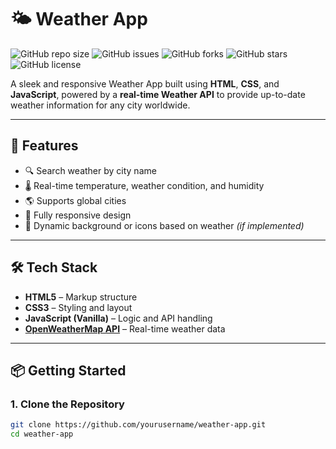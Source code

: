 # 🌤️ Weather App

![GitHub repo size](https://img.shields.io/github/repo-size/yourusername/weather-app)
![GitHub issues](https://img.shields.io/github/issues/yourusername/weather-app)
![GitHub forks](https://img.shields.io/github/forks/yourusername/weather-app)
![GitHub stars](https://img.shields.io/github/stars/yourusername/weather-app)
![GitHub license](https://img.shields.io/github/license/yourusername/weather-app)

A sleek and responsive Weather App built using **HTML**, **CSS**, and **JavaScript**, powered by a **real-time Weather API** to provide up-to-date weather information for any city worldwide.

---

## 🚀 Features

- 🔍 Search weather by city name  
- 🌡️ Real-time temperature, weather condition, and humidity  
- 🌎 Supports global cities  
- 📱 Fully responsive design  
- 🔄 Dynamic background or icons based on weather *(if implemented)*

---

## 🛠️ Tech Stack

- **HTML5** – Markup structure  
- **CSS3** – Styling and layout  
- **JavaScript (Vanilla)** – Logic and API handling  
- **[OpenWeatherMap API](https://openweathermap.org/api)** – Real-time weather data

---

## 📦 Getting Started

### 1. Clone the Repository

```bash
git clone https://github.com/yourusername/weather-app.git
cd weather-app
